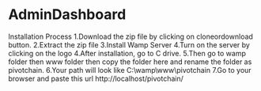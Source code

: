 # AdminDashboard
Installation Process
1.Download the zip file by clicking on cloneordownload button.
2.Extract the zip file
3.Install Wamp Server
4.Turn on the server by clicking on the logo
4.After installation, go to C drive.
5.Then go to wamp folder then www folder then copy the folder here and rename the folder as pivotchain.
6.Your path will look like C:\wamp\www\pivotchain
7.Go to your browser and paste this url http://localhost/pivotchain/

